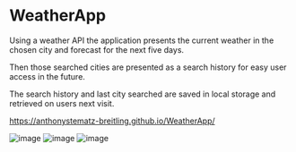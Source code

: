 # WeatherApp
Using a weather API  the application presents the current weather in the chosen city and forecast for the next five days. 

Then those searched cities are presented as a search history for easy user access in the future.

The search history and last city searched are saved in local storage and retrieved on users next visit. 

https://anthonystematz-breitling.github.io/WeatherApp/


![image](https://user-images.githubusercontent.com/64037800/89344307-4e328580-d66b-11ea-8216-f93313b8c5da.png)
![image](https://user-images.githubusercontent.com/64037800/87882120-9abb6700-c9c3-11ea-9675-16c88f59a5c7.png)
![image](https://user-images.githubusercontent.com/64037800/89344486-93ef4e00-d66b-11ea-9da5-01f6f55f25c2.png)

